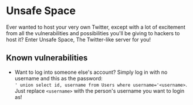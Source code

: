 
# Unsafe Space

Ever wanted to host your very own Twitter, except with a lot of excitement from
all the vulnerabilities and possibilities you'll be giving to hackers to host
it? Enter Unsafe Space, The Twitter-like server for you!

## Known vulnerabilities

- Want to log into someone else's account? Simply log in with no username and
  this as the password:   
  `' union select id, username from Users where username='<username>`. Just
  replace `<username>` with the person's username you want to login as!